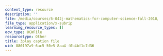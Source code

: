 ```yaml
---
content_type: resource
description: ''
file: /media/courses/6-042j-mathematics-for-computer-science-fall-2010/880197a96ac550e58aa4f0b4bf1c7d36_DOIp5D7VMS4.vtt
file_type: application/x-subrip
learning_resource_types: []
ocw_type: OCWFile
resourcetype: Other
title: 3play caption file
uid: 880197a9-6ac5-50e5-8aa4-f0b4bf1c7d36
---
```

